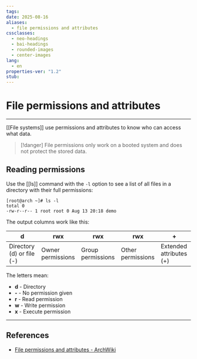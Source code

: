 ```yaml
---
tags: 
date: 2025-08-16
aliases:
  - file permissions and attributes
cssclasses:
  - neo-headings
  - bai-headings
  - rounded-images
  - center-images
lang:
  - en
properties-ver: "1.2"
stub:
---
```

# File permissions and attributes

***
[[File systems]] use permissions and attributes to know who can access what data.

>[!danger]
> File permissions only work on a booted system and does not protect the stored data.

## Reading permissions
Use the [[ls]] command with the `-l` option to see a list of all files in a directory with their full permissions:

```
[root@arch ~]# ls -l
total 0
-rw-r--r-- 1 root root 0 Aug 13 20:18 demo
```

The output columns work like this:

| d                         | rwx               | rwx               | rwx               | +                       |
| ------------------------- | ----------------- | ----------------- | ----------------- | ----------------------- |
| Directory (d) or file (-) | Owner permissions | Group permissions | Other permissions | Extended attributes (+) |

The letters mean:
- **d** - Directory
- **-** - No permission given
- **r** - Read permission
- **w** - Write permission
- **x** - Execute permission

***
## References
- [File permissions and attributes - ArchWiki](https://wiki.archlinux.org/title/File_permissions_and_attributes)